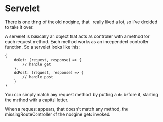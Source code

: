 # Servelet

There is one thing of the old nodgine, that I really liked a lot, so I've decided to
take it over.

A servelet is basically an object that acts as controller with a method for each request
method. Each method works as an independent controller function. So a servelet looks
like this:

    {
        doGet: (request, response) => {
            // handle get
        },
        doPost: (request, response) => {
            // handle post
        }
    }

You can simply match any request method, by putting a `do` before it, starting the
method with a capital letter.

When a request appears, that doesn't match any method, the missingRouteController of
the nodgine gets invoked.


